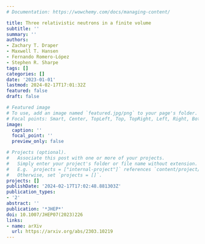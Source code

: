 ```yaml
---
# Documentation: https://wowchemy.com/docs/managing-content/

title: Three relativistic neutrons in a finite volume
subtitle: ''
summary: ''
authors:
- Zachary T. Draper
- Maxwell T. Hansen
- Fernando Romero-López
- Stephen R. Sharpe
tags: []
categories: []
date: '2023-01-01'
lastmod: 2024-02-17T17:01:32Z
featured: false
draft: false

# Featured image
# To use, add an image named `featured.jpg/png` to your page's folder.
# Focal points: Smart, Center, TopLeft, Top, TopRight, Left, Right, BottomLeft, Bottom, BottomRight.
image:
  caption: ''
  focal_point: ''
  preview_only: false

# Projects (optional).
#   Associate this post with one or more of your projects.
#   Simply enter your project's folder or file name without extension.
#   E.g. `projects = ["internal-project"]` references `content/project/deep-learning/index.md`.
#   Otherwise, set `projects = []`.
projects: []
publishDate: '2024-02-17T17:02:48.881303Z'
publication_types:
- '2'
abstract: ''
publication: '*JHEP*'
doi: 10.1007/JHEP07(2023)226
links:
- name: arXiv
  url: https://arxiv.org/abs/2303.10219
---
```

